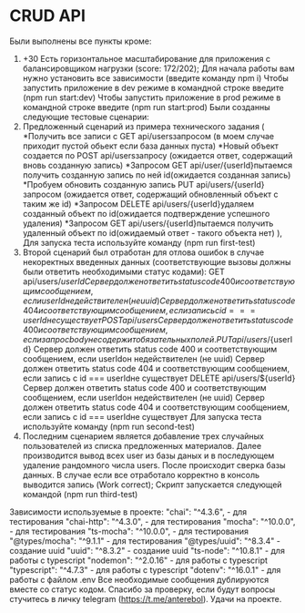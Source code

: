 # CRUD API
Были выполнены все пункты кроме: 
  1. +30 Есть горизонтальное масштабирование для приложения с балансировщиком нагрузки (score: 172/202);
Для начала работы вам нужно установить все зависимости (введите команду npm i)
Чтобы запустить приложение в dev режиме в командной строке введите (npm run start:dev)
Чтобы запустить приложение в prod режиме в командной строке введите (npm run start:prod)
Были созданны следующие тестовые сценарии: 
1. Предложенный сценарий из примера технического задания (
  *Получить все записи с GET api/usersзапросом (в моем случае приходит пустой обьект если база данных пуста)
  *Новый объект создается по POST api/usersзапросу (ожидается ответ, содержащий вновь созданную запись)
  *Запросом GET api/user/{userId}пытаемся получить созданную запись по ней id(ожидается созданная запись)
  *Пробуем обновить созданную запись PUT api/users/{userId}запросом (ожидается ответ, содержащий обновленный объект с таким же id)
  *Запросом DELETE api/users/{userId}удаляем созданный объект по id(ожидается подтверждение успешного удаления)
  *Запросом GET api/users/{userId}пытаемся получить удаленный объект по id(ожидаемый ответ - такого объекта нет)
),
  Для запуска теста используйте команду (npm run first-test)
2. Второй сценарий был отработан для отлова ошибок в случае некоректных введенных данных (соответствующие вызовы должны были ответить необходимыми статус кодами):
  GET api/users/${userId}
    Сервер должен ответить status code 400 и соответствующим сообщением, если userId недействителен (не uuid)
    Сервер должен ответить status code 404 и соответствующим сообщением, если запись с id === userId не существует
  POST api/users
    Сервер должен ответить status code 400 и соответствующим сообщением, если запрос body не содержит обязательных полей.
  PUT api/users/${userId}
    Сервер должен ответить status code 400 и соответствующим сообщением, если userIdон недействителен (не uuid)
    Сервер должен ответить status code 404 и соответствующим сообщением, если запись с id === userIdне существует
  DELETE api/users/${userId}
    Сервер должен ответить status code 400 и соответствующим сообщением, если userIdон недействителен (не uuid)
    Сервер должен ответить status code 404 и соответствующим сообщением, если запись с id === userIdне существует
  Для запуска теста используйте команду (npm run second-test)
3. Последним сценарием является добавление трех случайных пользователей из списка предложенных материалов. Далее производится вывод всех user из базы даных и в последующем удаление рандомного числа users. После происходит сверка базы данных. В случае если все отработало корректно в консоль выводится запись (Work correct);
Скрипт запускается следующей командой (npm run third-test)

Зависимости используемые в проекте:
  "chai": "^4.3.6", - для тестирования
  "chai-http": "^4.3.0", - для тестирования
  "mocha": "^10.0.0", - для тестирования
  "ts-mocha": "^10.0.0", - для тестирования
  "@types/mocha": "^9.1.1" - для тестирования
  "@types/uuid": "^8.3.4" - создание uuid
  "uuid": "^8.3.2" - создание uuid
  "ts-node": "^10.8.1" - для работы с typescript
  "nodemon": "^2.0.16" - для работы с typescript
  "typescript": "^4.7.3" - для работы с typescript
  "dotenv": "^16.0.1" - для работы с файлом .env
Все необходимые сообщения дублируются вместе со статус кодом.
Спасибо за проверку, если будут вопросы стучитесь в личку telegram (https://t.me/anterebol). Удачи на проекте.


